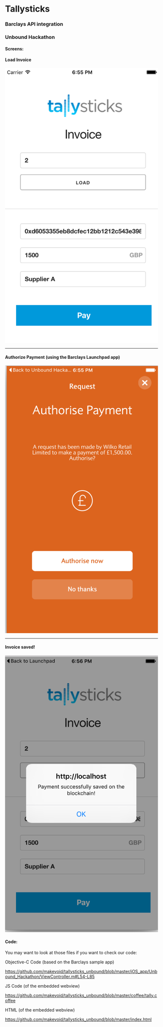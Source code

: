 # Tallysticks
### Barclays API integration
### Unbound Hackathon

#### Screens:

#### Load Invoice

![](https://raw.githubusercontent.com/makevoid/tallysticks_unbound/master/screenshots/1_load_invoice.png)

---

#### Authorize Payment (using the Barclays Launchpad app)

![](https://raw.githubusercontent.com/makevoid/tallysticks_unbound/master/screenshots/2_authorize_payment.png)

---

#### Invoice saved!

![](https://raw.githubusercontent.com/makevoid/tallysticks_unbound/master/screenshots/3_success_screen.png)


#### Code:

You may want to look at those files if you want to check our code:

Objective-C Code (based on the Barclays sample app)

https://github.com/makevoid/tallysticks_unbound/blob/master/iOS_app/Unbound_Hackathon/ViewController.m#L54-L85

JS Code (of the embedded webview)

https://github.com/makevoid/tallysticks_unbound/blob/master/coffee/tally.coffee

HTML (of the embedded webview)

https://github.com/makevoid/tallysticks_unbound/blob/master/index.html
